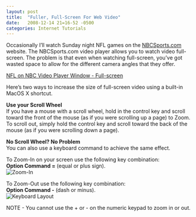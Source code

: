```yaml
---
layout: post
title:  "Fuller, Full-Screen For Web Video"
date:   2008-12-14 21=16-52 -0500
categories: Internet Tutorials
---
```


Occasionally I’ll watch Sunday night NFL games on the [NBCSports.com][1] website.  The NBCSports.com video player allows you to watch video full-screen.  The problem is that even when watching full-screen, you’ve got wasted space to allow for the different camera angles that they offer.

[NFL on NBC Video Player Window - Full-screen][2]

Here’s two ways to increase the size of full-screen video using a built-in MacOS X shortcut.

**Use your Scroll Wheel**  
If you have a mouse with a scroll wheel, hold in the control key and scroll toward the front of the mouse (as if you were scrolling up a page) to Zoom.  To scroll out, simply hold the control key and scroll toward the back of the mouse (as if you were scrolling down a page).

**No Scroll Wheel? No Problem**  
You can also use a keyboard command to achieve the same effect.

To Zoom-In on your screen use the following key combination:   
**Option Command =** (equal or plus sign).  
![Zoom-In][3]

To Zoom-Out use the following key combination:   
**Option Command -** (dash or minus).  
![Keyboard Layout][4]

NOTE - You cannot use the + or - on the numeric keypad to zoom in or out.

 [1]: http://NBCSports.com
 [2]: http://www.gbradhopkins.com/archives/screensnaps/NFL---NBC.html
 [3]: http://www.gbradhopkins.com/archives/screensnaps/Zoom-In.jpg
 [4]: http://www.gbradhopkins.com/archives/screensnaps/Zoom-Out.jpg

